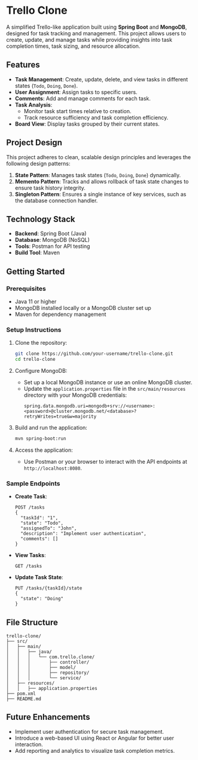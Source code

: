 
# Trello Clone

A simplified Trello-like application built using **Spring Boot** and **MongoDB**, designed for task tracking and management. This project allows users to create, update, and manage tasks while providing insights into task completion times, task sizing, and resource allocation.

## Features

- **Task Management**: Create, update, delete, and view tasks in different states (`Todo`, `Doing`, `Done`).
- **User Assignment**: Assign tasks to specific users.
- **Comments**: Add and manage comments for each task.
- **Task Analysis**:
  - Monitor task start times relative to creation.
  - Track resource sufficiency and task completion efficiency.
- **Board View**: Display tasks grouped by their current states.

## Project Design

This project adheres to clean, scalable design principles and leverages the following design patterns:

1. **State Pattern**: Manages task states (`Todo`, `Doing`, `Done`) dynamically.
2. **Memento Pattern**: Tracks and allows rollback of task state changes to ensure task history integrity.
3. **Singleton Pattern**: Ensures a single instance of key services, such as the database connection handler.

## Technology Stack

- **Backend**: Spring Boot (Java)
- **Database**: MongoDB (NoSQL)
- **Tools**: Postman for API testing
- **Build Tool**: Maven

## Getting Started

### Prerequisites

- Java 11 or higher
- MongoDB installed locally or a MongoDB cluster set up
- Maven for dependency management

### Setup Instructions

1. Clone the repository:
   ```bash 
   git clone https://github.com/your-username/trello-clone.git
   cd trello-clone
   ```

2. Configure MongoDB:
   - Set up a local MongoDB instance or use an online MongoDB cluster.
   - Update the `application.properties` file in the `src/main/resources` directory with your MongoDB credentials:
     ```properties
     spring.data.mongodb.uri=mongodb+srv://<username>:<password>@cluster.mongodb.net/<database>?retryWrites=true&w=majority
     ```

3. Build and run the application:
   ```bash
   mvn spring-boot:run
   ```

4. Access the application:
   - Use Postman or your browser to interact with the API endpoints at `http://localhost:8080`.

### Sample Endpoints

- **Create Task**:
  ```http
  POST /tasks
  {
    "taskId": "1",
    "state": "Todo",
    "assignedTo": "John",
    "description": "Implement user authentication",
    "comments": []
  }
  ```

- **View Tasks**:
  ```http
  GET /tasks
  ```

- **Update Task State**:
  ```http
  PUT /tasks/{taskId}/state
  {
    "state": "Doing"
  }
  ```

## File Structure

```
trello-clone/
├── src/
│   ├── main/
│   │   ├── java/
│   │   │   └── com.trello.clone/
│   │   │       ├── controller/
│   │   │       ├── model/
│   │   │       ├── repository/
│   │   │       └── service/
│   ├── resources/
│   │   ├── application.properties
├── pom.xml
├── README.md
```

## Future Enhancements

- Implement user authentication for secure task management.
- Introduce a web-based UI using React or Angular for better user interaction.
- Add reporting and analytics to visualize task completion metrics.
